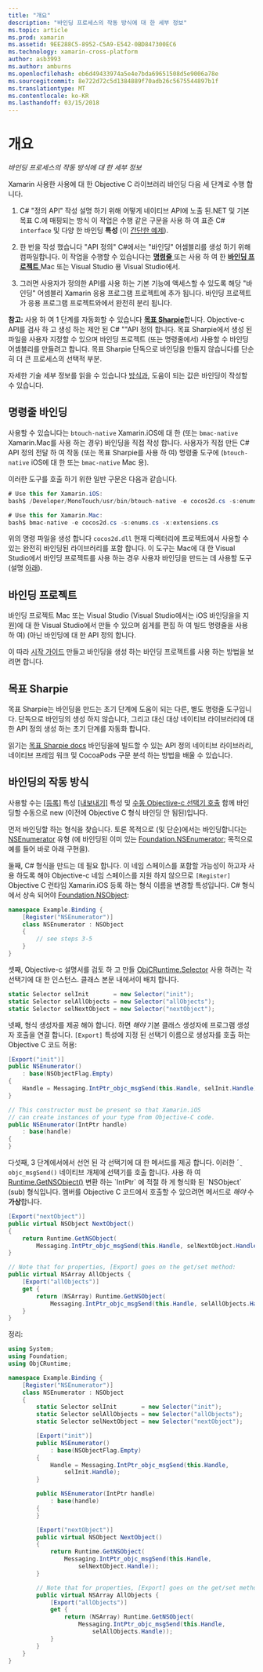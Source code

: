 ```yaml
---
title: "개요"
description: "바인딩 프로세스의 작동 방식에 대 한 세부 정보"
ms.topic: article
ms.prod: xamarin
ms.assetid: 9EE288C5-8952-C5A9-E542-0BD847300EC6
ms.technology: xamarin-cross-platform
author: asb3993
ms.author: amburns
ms.openlocfilehash: eb6d49433974a5e4e7bda69651508d5e9006a78e
ms.sourcegitcommit: 8e722d72c5d1384889f70adb26c5675544897b1f
ms.translationtype: MT
ms.contentlocale: ko-KR
ms.lasthandoff: 03/15/2018
---
```

# <a name="overview"></a>개요

_바인딩 프로세스의 작동 방식에 대 한 세부 정보_

Xamarin 사용한 사용에 대 한 Objective C 라이브러리 바인딩 다음 세 단계로 수행 합니다.

1. C# "정의 API" 작성 설명 하기 위해 어떻게 네이티브 API에 노출 된.NET 및 기본 목표 C.에 매핑되는 방식 이 작업은 수행 같은 구문을 사용 하 여 표준 C# `interface` 및 다양 한 바인딩 **특성** (이 [간단한 예제](~/cross-platform/macios/binding/objective-c-libraries.md#Binding_an_API)).

2. 한 번을 작성 했습니다 "API 정의" C#에서는 "바인딩" 어셈블리를 생성 하기 위해 컴파일합니다. 이 작업을 수행할 수 있습니다는 [ **명령줄** ](#commandline) 또는 사용 하 여 한 [ **바인딩 프로젝트** ](#bindingproject) Mac 또는 Visual Studio 용 Visual Studio에서.

3. 그러면 사용자가 정의한 API를 사용 하는 기본 기능에 액세스할 수 있도록 해당 "바인딩" 어셈블리 Xamarin 응용 프로그램 프로젝트에 추가 됩니다.
  바인딩 프로젝트가 응용 프로그램 프로젝트와에서 완전히 분리 됩니다.

**참고:** 사용 하 여 1 단계를 자동화할 수 있습니다 [ **목표 Sharpie**](#objectivesharpie)합니다. Objective-c API를 검사 하 고 생성 하는 제안 된 C# ""API 정의 합니다. 목표 Sharpie에서 생성 된 파일을 사용자 지정할 수 있으며 바인딩 프로젝트 (또는 명령줄에서) 사용할 수 바인딩 어셈블리를 만들려고 합니다. 목표 Sharpie 단독으로 바인딩을 만들지 않습니다를 단순히 더 큰 프로세스의 선택적 부분.

자세한 기술 세부 정보를 읽을 수 있습니다 [방식과](#howitworks), 도움이 되는 값은 바인딩이 작성할 수 있습니다.

<a name="Command_Line_Bindings" /><a name="commandline" />

## <a name="command-line-bindings"></a>명령줄 바인딩

사용할 수 있습니다는 `btouch-native` Xamarin.iOS에 대 한 (또는 `bmac-native` Xamarin.Mac를 사용 하는 경우) 바인딩을 직접 작성 합니다. 사용자가 직접 만든 C# API 정의 전달 하 여 작동 (또는 목표 Sharpie를 사용 하 여) 명령줄 도구에 (`btouch-native` iOS에 대 한 또는 `bmac-native` Mac 용).


이러한 도구를 호출 하기 위한 일반 구문은 다음과 같습니다.

```csharp
# Use this for Xamarin.iOS:
bash$ /Developer/MonoTouch/usr/bin/btouch-native -e cocos2d.cs -s:enums.cs -x:extensions.cs
```

```csharp
# Use this for Xamarin.Mac:
bash$ bmac-native -e cocos2d.cs -s:enums.cs -x:extensions.cs
```

위의 명령 파일을 생성 합니다 `cocos2d.dll` 현재 디렉터리에 프로젝트에서 사용할 수 있는 완전히 바인딩된 라이브러리를 포함 합니다. 이 도구는 Mac에 대 한 Visual Studio에서 바인딩 프로젝트를 사용 하는 경우 사용자 바인딩을 만드는 데 사용할 도구 (설명 [아래](#bindingproject)).


<a name="bindingproject" />

## <a name="binding-project"></a>바인딩 프로젝트

바인딩 프로젝트 Mac 또는 Visual Studio (Visual Studio에서는 iOS 바인딩을을 지원)에 대 한 Visual Studio에서 만들 수 있으며 쉽게를 편집 하 여 빌드 명령줄을 사용 하 여) (아닌 바인딩에 대 한 API 정의 합니다.

이 따라 [시작 가이드](~/cross-platform/macios/binding/objective-c-libraries.md#Getting_Started) 만들고 바인딩을 생성 하는 바인딩 프로젝트를 사용 하는 방법을 보려면 합니다.

<a name="objectivesharpie" />

## <a name="objective-sharpie"></a>목표 Sharpie

목표 Sharpie는 바인딩을 만드는 초기 단계에 도움이 되는 다른, 별도 명령줄 도구입니다. 단독으로 바인딩의 생성 하지 않습니다, 그리고 대신 대상 네이티브 라이브러리에 대 한 API 정의 생성 하는 초기 단계를 자동화 합니다.

읽기는 [목표 Sharpie docs](~/cross-platform/macios/binding/objective-sharpie/index.md) 바인딩을에 빌드할 수 있는 API 정의 네이티브 라이브러리, 네이티브 프레임 워크 및 CocoaPods 구문 분석 하는 방법을 배울 수 있습니다.

<a name="howitworks" />

## <a name="how-binding-works"></a>바인딩의 작동 방식

사용할 수는 [[등록]](https://developer.xamarin.com/api/type/Foundation.RegisterAttribute/) 특성 [[내보내기]](https://developer.xamarin.com/api/type/Foundation.ExportAttribute/) 특성 및 [수동 Objective-c 선택기 호출](~/ios/internals/objective-c-selectors.md) 함께 바인딩할 수동으로 new (이전에 Objective C 형식 바인딩 안 됨된)입니다.

먼저 바인딩할 하는 형식을 찾습니다. 토론 목적으로 (및 단순)에서는 바인딩합니다는 [NSEnumerator](http://developer.apple.com/iphone/library/documentation/Cocoa/Reference/Foundation/Classes/NSEnumerator_Class/Reference/Reference.html) 유형 (에 바인딩된 이미 있는 [Foundation.NSEnumerator](https://developer.xamarin.com/api/type/Foundation.NSEnumerator/); 목적으로 예를 들어 바로 아래 구현을).

둘째, C# 형식을 만드는 데 필요 합니다. 이 네임 스페이스를 포함할 가능성이 하고자 사용 하도록 해야 Objective-c 네임 스페이스를 지원 하지 않으므로 `[Register]` Objective C 런타임 Xamarin.iOS 등록 하는 형식 이름을 변경할 특성입니다. C# 형식에서 상속 되어야 [Foundation.NSObject](https://developer.xamarin.com/api/type/Foundation.NSObject/):

```csharp
namespace Example.Binding {
    [Register("NSEnumerator")]
    class NSEnumerator : NSObject
    {
        // see steps 3-5
    }
}
```

셋째, Objective-c 설명서를 검토 하 고 만들 [ObjCRuntime.Selector](https://developer.xamarin.com/api/type/ObjCRuntime.Selector/) 사용 하려는 각 선택기에 대 한 인스턴스. 클래스 본문 내에서이 배치 합니다.

```csharp
static Selector selInit       = new Selector("init");
static Selector selAllObjects = new Selector("allObjects");
static Selector selNextObject = new Selector("nextObject");
```

넷째, 형식 생성자를 제공 해야 합니다. 하면 *해야* 기본 클래스 생성자에 프로그램 생성자 호출을 연결 합니다. `[Export]` 특성에 지정 된 선택기 이름으로 생성자를 호출 하는 Objective C 코드 허용:

```csharp
[Export("init")]
public NSEnumerator()
    : base(NSObjectFlag.Empty)
{
    Handle = Messaging.IntPtr_objc_msgSend(this.Handle, selInit.Handle);
}
```

```csharp
// This constructor must be present so that Xamarin.iOS
// can create instances of your type from Objective-C code.
public NSEnumerator(IntPtr handle)
    : base(handle)
{
}
```

다섯째, 3 단계에서에서 선언 된 각 선택기에 대 한 메서드를 제공 합니다. 이러한 ´ ֲ `objc_msgSend()` 네이티브 개체에 선택기를 호출 합니다. 사용 하 여 [Runtime.GetNSObject()](https://developer.xamarin.com/api/member/ObjCRuntime.Runtime.GetNSObject/(System.IntPtr)) 변환 하는 `IntPtr` 에 적절 하 게 형식화 된 `NSObject` (sub) 형식입니다. 멤버를 Objective C 코드에서 호출할 수 있으려면 메서드로 *해야* 수 **가상**합니다.

```csharp
[Export("nextObject")]
public virtual NSObject NextObject()
{
    return Runtime.GetNSObject(
        Messaging.IntPtr_objc_msgSend(this.Handle, selNextObject.Handle));
}
```

```csharp
// Note that for properties, [Export] goes on the get/set method:
public virtual NSArray AllObjects {
    [Export("allObjects")]
    get {
        return (NSArray) Runtime.GetNSObject(
            Messaging.IntPtr_objc_msgSend(this.Handle, selAllObjects.Handle));
    }
}
```

정리:

```csharp
using System;
using Foundation;
using ObjCRuntime;

namespace Example.Binding {
    [Register("NSEnumerator")]
    class NSEnumerator : NSObject
    {
        static Selector selInit       = new Selector("init");
        static Selector selAllObjects = new Selector("allObjects");
        static Selector selNextObject = new Selector("nextObject");

        [Export("init")]
        public NSEnumerator()
            : base(NSObjectFlag.Empty)
        {
            Handle = Messaging.IntPtr_objc_msgSend(this.Handle,
                selInit.Handle);
        }

        public NSEnumerator(IntPtr handle)
            : base(handle)
        {
        }

        [Export("nextObject")]
        public virtual NSObject NextObject()
        {
            return Runtime.GetNSObject(
                Messaging.IntPtr_objc_msgSend(this.Handle,
                    selNextObject.Handle));
        }

        // Note that for properties, [Export] goes on the get/set method:
        public virtual NSArray AllObjects {
            [Export("allObjects")]
            get {
                return (NSArray) Runtime.GetNSObject(
                    Messaging.IntPtr_objc_msgSend(this.Handle,
                        selAllObjects.Handle));
            }
        }
    }
}
```


